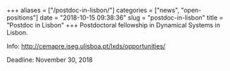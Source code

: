 +++
aliases = ["/postdoc-in-lisbon/"]
categories = ["news", "open-positions"]
date = "2018-10-15 09:38:36"
slug = "postdoc-in-lisbon"
title = "Postdoc in Lisbon"
+++
Postdoctoral fellowship in Dynamical Systems in Lisbon.

Info: <http://cemapre.iseg.ulisboa.pt/lxds/opportunities/>

Deadline: November 30, 2018
